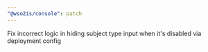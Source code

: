 ```yaml
---
"@wso2is/console": patch
---
```


Fix incorrect logic in hiding subject type input when it's disabled via deployment config
